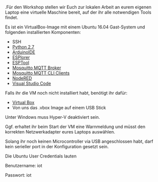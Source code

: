 <!--META {"title":"Virtual Machine","tags":["software","preparation"],"createDate":null,"updateDate":1489753278008} -->
.Für den Workshop stellen wir Euch zur lokalen Arbeit an eurem eigenen Laptop eine virtuelle Maschine bereit, auf der ihr alle notwendigen Tools findet.

Es ist ein VirtualBox-Image mit einem Ubuntu 16.04 Gast-System und folgenden installierten Komponenten:

* SSH
* [Python 2.7](/python)
* [ArduinoIDE](/arduinoide)
* [ESPlorer](/esplorer)
* [ESPTool](/esptool)
* [Mosquitto MQTT Broker](/mqzz-broker)
* [Mosquitto MQTT CLI Clients](/mqtt)
* [NodeRED](/nodered)
* [Visual Studio Code](/vscode)

Falls ihr die VM noch nicht installiert habt, benötigt ihr dafür:

* [Virtual Box](https://www.virtualbox.org/wiki/Downloads)
* Von uns das .vbox Image auf einem USB Stick

Unter Windows muss Hyper-V deaktiviert sein.

Ggf. erhaltet ihr beim Start der VM eine Warnmeldung und müsst den korrekten Netzwerkadapter eures Laptops auswählen.

Solang ihr noch keinen Microcontroller via USB angeschlossen habt, darf kein serieller port in der Konfiguration gesetzt sein.

Die Ubuntu User Credentials lauten

Benutzername: iot

Passwort: iot